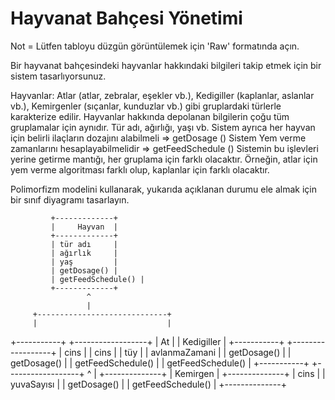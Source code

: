 # Hayvanat Bahçesi Yönetimi

Not = Lütfen tabloyu düzgün görüntülemek için 'Raw' formatında açın.


Bir hayvanat bahçesindeki hayvanlar hakkındaki bilgileri takip etmek için bir sistem tasarlıyorsunuz.

Hayvanlar:
Atlar (atlar, zebralar, eşekler vb.),
Kedigiller (kaplanlar, aslanlar vb.),
Kemirgenler (sıçanlar, kunduzlar vb.) gibi gruplardaki türlerle karakterize edilir.
Hayvanlar hakkında depolanan bilgilerin çoğu tüm gruplamalar için aynıdır.
Tür adı, ağırlığı, yaşı vb.
Sistem ayrıca her hayvan için belirli ilaçların dozajını alabilmeli => getDosage ()
Sistem Yem verme zamanlarını hesaplayabilmelidir => getFeedSchedule ()
Sistemin bu işlevleri yerine getirme mantığı, her gruplama için farklı olacaktır. Örneğin, atlar için yem verme algoritması farklı olup, kaplanlar için farklı olacaktır.

Polimorfizm modelini kullanarak, yukarıda açıklanan durumu ele almak için bir sınıf diyagramı tasarlayın.


             +-------------+
             |     Hayvan  |
             +-------------+
             | tür adı     |
             | ağırlık     |
             | yaş         |
             | getDosage() |
             | getFeedSchedule() |
             +-------------+
                     ^
                     |
         +-----------------------------+
         |                             |
   +-----------+                +------------------+
   |     At    |                |   Kedigiller     |
   +-----------+                +------------------+
   |   cins    |                |   cins           |
   |   tüy     |                |   avlanmaZamani  |
   |   getDosage() |             |   getDosage()    |
   |   getFeedSchedule() |        |   getFeedSchedule() |
   +-----------+                +------------------+
                                    ^
                                    |
                               +--------------+
                               |  Kemirgen   |
                               +--------------+
                               |   cins       |
                               |   yuvaSayısı |
                               |   getDosage() |
                               |   getFeedSchedule() |
                               +--------------+


